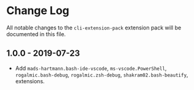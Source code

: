 # Change Log
All notable changes to the `cli-extension-pack` extension pack will be documented in this file.

## 1.0.0 - 2019-07-23

- Add `mads-hartmann.bash-ide-vscode`, `ms-vscode.PowerShell`, `rogalmic.bash-debug`, `rogalmic.zsh-debug`, `shakram02.bash-beautify`, extensions.
